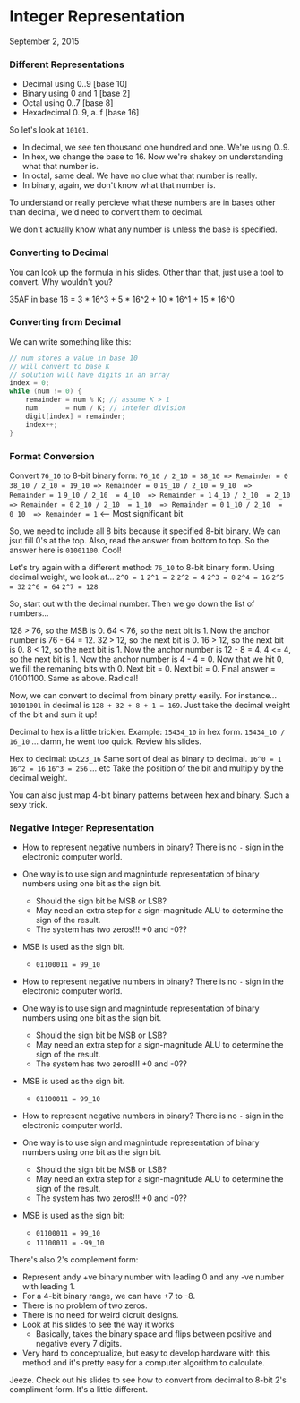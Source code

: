 Integer Representation
===================
September 2, 2015

### Different Representations ###
- Decimal using 0..9 [base 10]
- Binary using 0 and 1 [base 2]
- Octal using 0..7 [base 8]
- Hexadecimal 0..9, a..f [base 16]

So let's look at `10101`.
- In decimal, we see ten thousand one hundred and one. We're using 0..9.
- In hex, we change the base to 16. Now we're shakey on understanding what that number is.
- In octal, same deal. We have no clue what that number is really.
- In binary, again, we don't know what that number is.

To understand or really percieve what these numbers are in bases other than decimal, we'd need to convert them to decimal.

We don't actually know what any number is unless the base is specified.

### Converting to Decimal ###
You can look up the formula in his slides. Other than that, just use a tool to convert. Why wouldn't you?

35AF in base 16 = 3 * 16^3 + 5 * 16^2 + 10 * 16^1 + 15 * 16^0 

### Converting from Decimal ###
We can write something like this:
```C
// num stores a value in base 10
// will convert to base K
// solution will have digits in an array
index = 0;
while (num != 0) {
	remainder = num % K; // assume K > 1
	num		  = num / K; // intefer division
	digit[index] = remainder;
	index++;
}
```

### Format Conversion ###
Convert `76_10` to 8-bit binary form:
`76_10 / 2_10 = 38_10 => Remainder = 0`
`38_10 / 2_10 = 19_10 => Remainder = 0`
`19_10 / 2_10 = 9_10  => Remainder = 1`
`9_10 / 2_10  = 4_10  => Remainder = 1`
`4_10 / 2_10  = 2_10  => Remainder = 0`
`2_10 / 2_10  = 1_10  => Remainder = 0`
`1_10 / 2_10  = 0_10  => Remainder = 1` <-- Most significant bit

So, we need to include all 8 bits because it specified 8-bit binary. We can jsut fill 0's at the top. Also, read the answer from bottom to top. So the answer here is `01001100`. Cool!

Let's try again with a different method:
`76_10` to 8-bit binary form.
Using decimal weight, we look at...
`2^0 = 1`
`2^1 = 2`
`2^2 = 4`
`2^3 = 8`
`2^4 = 16`
`2^5 = 32`
`2^6 = 64`
`2^7 = 128`

So, start out with the decimal number. Then we go down the list of numbers...

128 > 76, so the MSB is 0.
64 < 76, so the next bit is 1. Now the anchor number is 76 - 64 = 12.
32 > 12, so the next bit is 0.
16 > 12, so the next bit is 0.
8 < 12, so the next bit is 1. Now the anchor number is 12 - 8 = 4.
4 <= 4, so the next bit is 1. Now the anchor number is 4 - 4 = 0. Now that we hit 0, we fill the remaning bits with 0.
Next bit = 0.
Next bit = 0.
Final answer = 01001100. Same as above. Radical!

Now, we can convert to decimal from binary pretty easily. For instance...
`10101001` in decimal is `128 + 32 + 8 + 1 = 169`. Just take the decimal weight of the bit and sum it up!

Decimal to hex is a little trickier. Example:
`15434_10` in hex form.
`15434_10 / 16_10`
... damn, he went too quick. Review his slides.

Hex to decimal:
`D5C23_16`
Same sort of deal as binary to decimal.
`16^0 = 1`
`16^2 = 16`
`16^3 = 256`
... etc
Take the position of the bit and multiply by the decimal weight.

You can also just map 4-bit binary patterns between hex and binary. Such a sexy trick.

### Negative Integer Representation ###
- How to represent negative numbers in binary? There is no `-` sign in the electronic computer world.
- One way is to use sign and magnintude representation of binary numbers using one bit as the sign bit.
	- Should the sign bit be MSB or LSB?
	- May need an extra step for a sign-magnitude ALU to determine the sign of the result.
	- The system has two zeros!!! +0 and -0??
- MSB is used as the sign bit.
	- `01100011 = 99_10`

- How to represent negative numbers in binary? There is no `-` sign in the electronic computer world.
- One way is to use sign and magnintude representation of binary numbers using one bit as the sign bit.
	- Should the sign bit be MSB or LSB?
	- May need an extra step for a sign-magnitude ALU to determine the sign of the result.
	- The system has two zeros!!! +0 and -0??
- MSB is used as the sign bit.
	- `01100011 = 99_10`

- How to represent negative numbers in binary? There is no `-` sign in the electronic computer world.
- One way is to use sign and magnintude representation of binary numbers using one bit as the sign bit.
	- Should the sign bit be MSB or LSB?
	- May need an extra step for a sign-magnitude ALU to determine the sign of the result.
	- The system has two zeros!!! +0 and -0??
- MSB is used as the sign bit:
	- `01100011 = 99_10`
	- `11100011 = -99_10`

There's also 2's complement form:
- Represent andy +ve binary number with leading 0 and any -ve number with leading 1.
- For a 4-bit binary range, we can have +7 to -8.
- There is no problem of two zeros.
- There is no need for weird cicruit designs.
- Look at his slides to see the way it works
	- Basically, takes the binary space and flips between positive and negative every 7 digits.
- Very hard to conceptualize, but easy to develop hardware with this method and it's pretty easy for a computer algorithm to calculate.

Jeeze. Check out his slides to see how to convert from decimal to 8-bit 2's compliment form. It's a little different.
